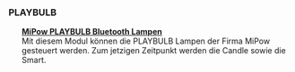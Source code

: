 <h3>PLAYBULB</h3>
<ul>
  <u><b>MiPow PLAYBULB Bluetooth Lampen</b></u>
  <br>
  Mit diesem Modul k&ouml;nnen die PLAYBULB Lampen der Firma MiPow gesteuert werden. Zum jetzigen Zeitpunkt werden die Candle sowie die Smart.
  <br><br>
</ul>